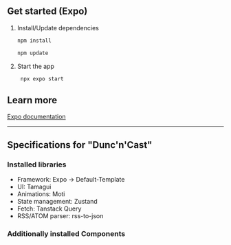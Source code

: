 ## Get started (Expo)

1. Install/Update dependencies

   ```bash
   npm install
   ```

   ```bash
   npm update
   ```

2. Start the app

   ```bash
    npx expo start
   ```

## Learn more

[Expo documentation](https://docs.expo.dev/)

---

## Specifications for "Dunc'n'Cast"

### Installed libraries

- Framework: Expo -> Default-Template
- UI: Tamagui
- Animations: Moti
- State management: Zustand
- Fetch: Tanstack Query
- RSS/ATOM parser: rss-to-json

### Additionally installed Components
